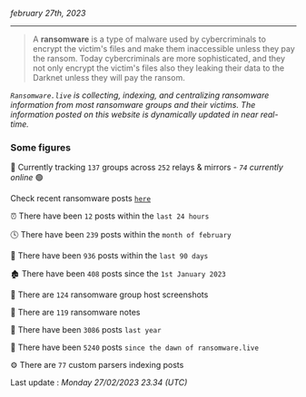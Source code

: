 _february 27th, 2023_

---

> A **ransomware** is a type of malware used by cybercriminals to encrypt the victim's files and make them inaccessible unless they pay the ransom. Today cybercriminals are more sophisticated, and they not only encrypt the victim's files also they leaking their data to the Darknet unless they will pay the ransom.


_`Ransomware.live` is collecting, indexing, and centralizing ransomware information from most ransomware groups and their victims. The information posted on this website is dynamically updated in near real-time._

### Some figures 

🔎 Currently tracking `137` groups across `252` relays & mirrors - _`74` currently online_ 🟢

Check recent ransomware posts [`here`](recentposts.md)


⏰ There have been `12` posts within the `last 24 hours`

🕓 There have been `239` posts within the `month of february`

📅 There have been `936` posts within the `last 90 days`

🏚 There have been `408` posts since the `1st January 2023`

📸 There are `124` ransomware group host screenshots

📝 There are `119` ransomware notes

🚀 There have been `3086` posts `last year`

🐣 There have been `5240` posts `since the dawn of ransomware.live`

⚙️ There are `77` custom parsers indexing posts



Last update : _Monday 27/02/2023 23.34 (UTC)_

